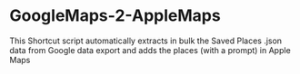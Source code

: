 # GoogleMaps-2-AppleMaps
This Shortcut script automatically extracts in bulk the Saved Places .json data from Google data export and adds the places (with a prompt) in Apple Maps
